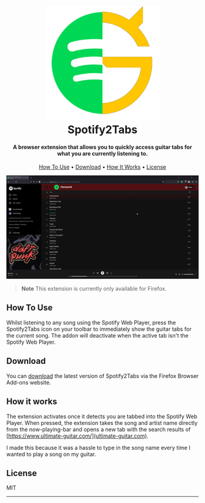 
<h1 align="center">
  <br>
  <img src="./assets/high_res_icon.png" alt="Spotify2Tabs" width="300">
  <br>
  Spotify2Tabs
  <br>
</h1>

<h4 align="center">A browser extension that allows you to quickly access guitar tabs for what you are currently listening to.</h4>

<p align="center">
  <a href="#how-to-use">How To Use</a> •
  <a href="#download">Download</a> •
  <a href="#how-it-works">How It Works</a> •
  <a href="#license">License</a>
</p>

![screenshot](/assets/screenshot.gif)

> **Note**
> This extension is currently only available for Firefox.

## How To Use

Whilst listening to any song using the Spotify Web Player, press the Spotify2Tabs icon on your toolbar to immediately show the guitar tabs for the current song. The addon will deactivate when the active tab isn't the Spotify Web Player.

## Download

You can [download](https://addons.mozilla.org/en-GB/firefox/addon/spotify2tabs/) the latest version of Spotify2Tabs via the Firefox Browser Add-ons website.

## How it works

The extension activates once it detects you are tabbed into the Spotify Web Player. When pressed, the extension takes the song and artist name directly from the now-playing-bar and opens a new tab with the search results of [https://www.ultimate-guitar.com/](ultimate-guitar.com).

I made this because it was a hassle to type in the song name every time I wanted to play a song on my guitar.

## License

MIT

---
